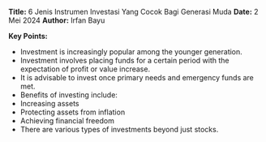**Title:** 6 Jenis Instrumen Investasi Yang Cocok Bagi Generasi Muda
**Date:** 2 Mei 2024
**Author:** Irfan Bayu

**Key Points:**
- Investment is increasingly popular among the younger generation.
- Investment involves placing funds for a certain period with the expectation of profit or value increase.
- It is advisable to invest once primary needs and emergency funds are met.
- Benefits of investing include:
- Increasing assets
- Protecting assets from inflation
- Achieving financial freedom
- There are various types of investments beyond just stocks.